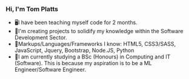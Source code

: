 ### Hi, I'm Tom Platts

<ul>
  <li>🖥️I have been teaching myself code for 2 months.
  <li>💬I'm creating projects to solidify my knowledge within the Software Development Sector.
  <li>🌱Markups/Languages/Frameworks I know: HTML5, CSS3/SASS, JavaScript, Jquery, Bootstrap, Node.JS, Python
  <li>🔭I am currently studying a BSc (Honours) in Computing and IT (Software). This is because my aspiration is to be a ML Engineer/Software Engineer.
<ul>

<!--
**TPlatts04/TPlatts04** is a ✨ _special_ ✨ repository because its `README.md` (this file) appears on your GitHub profile.

Here are some ideas to get you started:

- 🔭 I’m currently working on ...
- 🌱 I’m currently learning ...
- 👯 I’m looking to collaborate on ...
- 🤔 I’m looking for help with ...
- 💬 Ask me about ...
- 📫 How to reach me: ...
- 😄 Pronouns: ...
- ⚡ Fun fact: ...
-->
